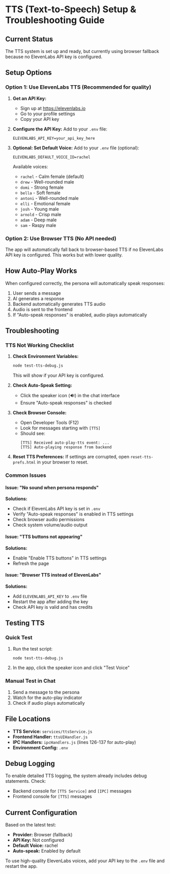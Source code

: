 # TTS (Text-to-Speech) Setup & Troubleshooting Guide

## Current Status
The TTS system is set up and ready, but currently using browser fallback because no ElevenLabs API key is configured.

## Setup Options

### Option 1: Use ElevenLabs TTS (Recommended for quality)
1. **Get an API Key:**
   - Sign up at https://elevenlabs.io
   - Go to your profile settings
   - Copy your API key

2. **Configure the API Key:**
   Add to your `.env` file:
   ```
   ELEVENLABS_API_KEY=your_api_key_here
   ```

3. **Optional: Set Default Voice:**
   Add to your `.env` file (optional):
   ```
   ELEVENLABS_DEFAULT_VOICE_ID=rachel
   ```
   
   Available voices:
   - `rachel` - Calm female (default)
   - `drew` - Well-rounded male
   - `domi` - Strong female
   - `bella` - Soft female
   - `antoni` - Well-rounded male
   - `elli` - Emotional female
   - `josh` - Young male
   - `arnold` - Crisp male
   - `adam` - Deep male
   - `sam` - Raspy male

### Option 2: Use Browser TTS (No API needed)
The app will automatically fall back to browser-based TTS if no ElevenLabs API key is configured. This works but with lower quality.

## How Auto-Play Works

When configured correctly, the persona will automatically speak responses:

1. User sends a message
2. AI generates a response
3. Backend automatically generates TTS audio
4. Audio is sent to the frontend
5. If "Auto-speak responses" is enabled, audio plays automatically

## Troubleshooting

### TTS Not Working Checklist

1. **Check Environment Variables:**
   ```bash
   node test-tts-debug.js
   ```
   This will show if your API key is configured.

2. **Check Auto-Speak Setting:**
   - Click the speaker icon (🔊) in the chat interface
   - Ensure "Auto-speak responses" is checked

3. **Check Browser Console:**
   - Open Developer Tools (F12)
   - Look for messages starting with `[TTS]`
   - Should see:
     ```
     [TTS] Received auto-play-tts event: ...
     [TTS] Auto-playing response from backend
     ```

4. **Reset TTS Preferences:**
   If settings are corrupted, open `reset-tts-prefs.html` in your browser to reset.

### Common Issues

#### Issue: "No sound when persona responds"
**Solutions:**
- Check if ElevenLabs API key is set in `.env`
- Verify "Auto-speak responses" is enabled in TTS settings
- Check browser audio permissions
- Check system volume/audio output

#### Issue: "TTS buttons not appearing"
**Solutions:**
- Enable "Enable TTS buttons" in TTS settings
- Refresh the page

#### Issue: "Browser TTS instead of ElevenLabs"
**Solutions:**
- Add `ELEVENLABS_API_KEY` to `.env` file
- Restart the app after adding the key
- Check API key is valid and has credits

## Testing TTS

### Quick Test
1. Run the test script:
   ```bash
   node test-tts-debug.js
   ```

2. In the app, click the speaker icon and click "Test Voice"

### Manual Test in Chat
1. Send a message to the persona
2. Watch for the auto-play indicator
3. Check if audio plays automatically

## File Locations

- **TTS Service:** `services/ttsService.js`
- **Frontend Handler:** `ttsUIHandler.js`
- **IPC Handlers:** `ipcHandlers.js` (lines 126-137 for auto-play)
- **Environment Config:** `.env`

## Debug Logging

To enable detailed TTS logging, the system already includes debug statements. Check:
- Backend console for `[TTS Service]` and `[IPC]` messages
- Frontend console for `[TTS]` messages

## Current Configuration

Based on the latest test:
- **Provider:** Browser (fallback)
- **API Key:** Not configured
- **Default Voice:** rachel
- **Auto-speak:** Enabled by default

To use high-quality ElevenLabs voices, add your API key to the `.env` file and restart the app.
